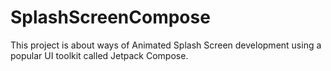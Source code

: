 # SplashScreenCompose
 This project is about ways of Animated Splash Screen development using a popular UI toolkit called Jetpack Compose.
